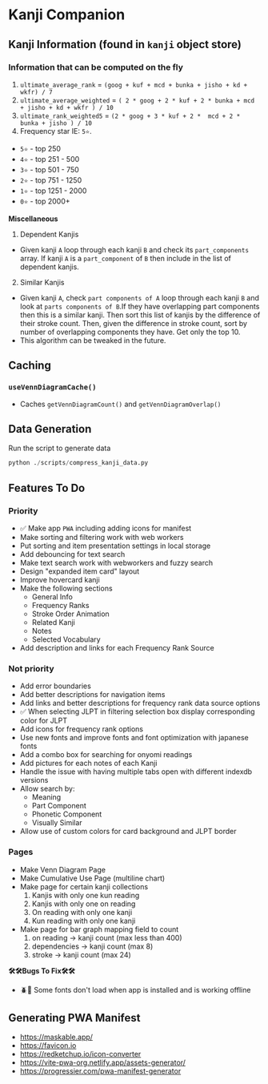 # Kanji Companion

## Kanji Information (found in `kanji` object store)

### Information that can be computed on the fly

1. `ultimate_average_rank` = `(goog + kuf + mcd + bunka + jisho + kd + wkfr) / 7`
2. `ultimate_average_weighted` = `( 2 * goog + 2 * kuf + 2 * bunka + mcd + jisho + kd + wkfr ) / 10`
3. `ultimate_rank_weighted5` = `(2 * goog + 3 * kuf + 2 *  mcd + 2 * bunka + jisho ) / 10`
4. Frequency star IE: `5⭐`.

- `5⭐` - top 250
- `4⭐` - top 251 - 500
- `3⭐` - top 501 - 750
- `2⭐` - top 751 - 1250
- `1⭐` - top 1251 - 2000
- `0⭐` - top 2000+

**Miscellaneous**

1. Dependent Kanjis

- Given kanji `A` loop through each kanji `B` and check its `part_components` array. If kanji `A` is a `part_component` of `B` then include in the list of dependent kanjis.

2. Similar Kanjis

- Given kanji `A`, check `part components of A` loop through each kanji `B` and look at `parts components of B`.If they have overlapping part components then this is a similar kanji. Then sort this list of kanjis by the difference of their stroke count. Then, given the difference in stroke count, sort by number of overlapping components they have. Get only the top 10.
- This algorithm can be tweaked in the future.

## Caching

### `useVennDiagramCache()`

- Caches `getVennDiagramCount()` and `getVennDiagramOverlap()`

## Data Generation

Run the script to generate data

```python
python ./scripts/compress_kanji_data.py
```

## Features To Do

### Priority

- ✅ Make app `PWA` including adding icons for manifest
- Make sorting and filtering work with web workers
- Put sorting and item presentation settings in local storage
- Add debouncing for text search
- Make text search work with webworkers and fuzzy search
- Design "expanded item card" layout
- Improve hovercard kanji
- Make the following sections
  - General Info
  - Frequency Ranks
  - Stroke Order Animation
  - Related Kanji
  - Notes
  - Selected Vocabulary
- Add description and links for each Frequency Rank Source

### Not priority

- Add error boundaries
- Add better descriptions for navigation items
- Add links and better descriptions for frequency rank data source options
- ✅ When selecting JLPT in filtering selection box display corresponding color for JLPT
- Add icons for frequency rank options
- Use new fonts and improve fonts and font optimization with japanese fonts
- Add a combo box for searching for onyomi readings
- Add pictures for each notes of each Kanji
- Handle the issue with having multiple tabs open with different indexdb versions
- Allow search by:
  - Meaning
  - Part Component
  - Phonetic Component
  - Visually Similar
- Allow use of custom colors for card background and JLPT border

### Pages

- Make Venn Diagram Page
- Make Cumulative Use Page (multiline chart)
- Make page for certain kanji collections
  1. Kanjis with only one kun reading
  2. Kanjis with only one on reading
  3. On reading with only one kanji
  4. Kun reading with only one kanji
- Make page for bar graph mapping field to count
  1. on reading -> kanji count (max less than 400)
  2. dependencies -> kanji count (max 8)
  3. stroke -> kanji count (max 24)

**🛠️🛠️Bugs To Fix🛠️🛠️**

- 🪲🐞 Some fonts don't load when app is installed and is working offline

## Generating PWA Manifest

- https://maskable.app/
- https://favicon.io
- https://redketchup.io/icon-converter
- https://vite-pwa-org.netlify.app/assets-generator/
- https://progressier.com/pwa-manifest-generator
